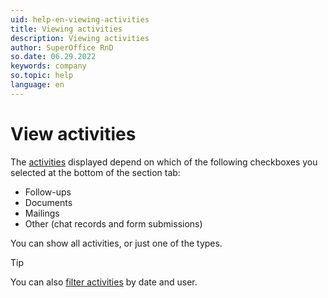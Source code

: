 ```yaml
---
uid: help-en-viewing-activities
title: Viewing activities
description: Viewing activities
author: SuperOffice RnD
so.date: 06.29.2022
keywords: company
so.topic: help
language: en
---
```


# View activities

The [activities][1] displayed depend on which of the following checkboxes you selected at the bottom of the section tab:

* Follow-ups
* Documents
* Mailings
* Other (chat records and form submissions)

You can show all activities, or just one of the types.

> [!TIP]
> You can also [filter activities][3] by date and user.

<!-- Referenced links -->
[1]: index.md
[3]: ../getting-started/using-filter-function-contact.md

<!-- Referenced images -->
